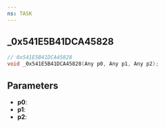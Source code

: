 ```yaml
---
ns: TASK
---
```

## _0x541E5B41DCA45828

```c
// 0x541E5B41DCA45828
void _0x541E5B41DCA45828(Any p0, Any p1, Any p2);
```

## Parameters
* **p0**:
* **p1**:
* **p2**:
